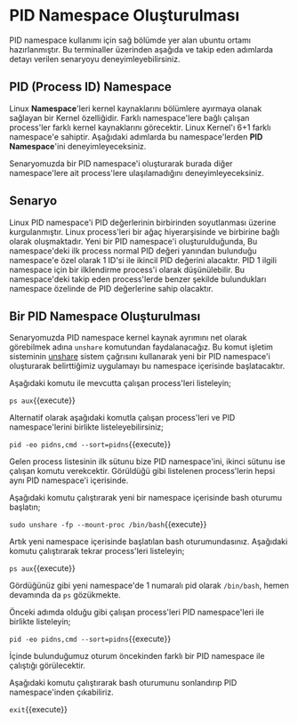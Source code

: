 # PID Namespace Oluşturulması

PID namespace kullanımı için sağ bölümde yer alan ubuntu ortamı hazırlanmıştır. Bu terminaller üzerinden aşağıda ve takip eden adımlarda detayı verilen senaryoyu deneyimleyebilirsiniz.

## PID (Process ID) Namespace

Linux **Namespace**'leri kernel kaynaklarını bölümlere ayırmaya olanak sağlayan bir Kernel özelliğidir. Farklı namespace'lere bağlı çalışan process'ler farklı kernel kaynaklarını görecektir. Linux Kernel'ı 6+1 farklı namespace'e sahiptir. Aşağıdaki adımlarda bu namespace'lerden **PID Namespace**'ini deneyimleyeceksiniz.

Senaryomuzda bir PID namespace'i oluşturarak burada diğer namespace'lere ait process'lere ulaşılamadığını deneyimleyeceksiniz.

## Senaryo

Linux PID namespace'i PID değerlerinin birbirinden soyutlanması üzerine kurgulanmıştır. Linux process'leri bir ağaç hiyerarşisinde ve birbirine bağlı olarak oluşmaktadır. Yeni bir PID namespace'i oluşturulduğunda, Bu namespace'deki ilk process normal PID değeri yanından bulunduğu namespace'e özel olarak 1 ID'si ile ikincil PID değerini alacaktır. PID 1 ilgili namespace için bir ilklendirme process'i olarak düşünülebilir. Bu namespace'deki takip eden process'lerde benzer şekilde bulundukları namespace özelinde de PID değerlerine sahip olacaktır.

## Bir PID Namespace Oluşturulması

Senaryomuzda PID namespace kernel kaynak ayrımını net olarak görebilmek adına `unshare` komutundan faydalanacağız. Bu komut işletim sisteminin [unshare](http://man7.org/linux/man-pages/man2/unshare.2.html) sistem çağrısını kullanarak yeni bir PID namespace'i oluşturarak belirttiğimiz uygulamayı bu namespace içerisinde başlatacaktır.

Aşağıdaki komutu ile mevcutta çalışan process'leri listeleyin;

`ps aux`{{execute}}

Alternatif olarak aşağıdaki komutla çalışan process'leri ve PID namespace'lerini birlikte listeleyebilirsiniz;

`pid -eo pidns,cmd --sort=pidns`{{execute}}

Gelen process listesinin ilk sütunu bize PID namespace'ini, ikinci sütunu ise çalışan komutu verekcektir. Görüldüğü gibi listelenen process'lerin hepsi aynı PID namespace'i içerisinde.

Aşağıdaki komutu çalıştırarak yeni bir namespace içerisinde bash oturumu başlatın;

`sudo unshare -fp --mount-proc /bin/bash`{{execute}}

Artık yeni namespace içerisinde başlatılan bash oturumundasınız. Aşağıdaki komutu çalıştırarak tekrar process'leri listeleyin;

`ps aux`{{execute}}

Gördüğünüz gibi yeni namespace'de 1 numaralı pid olarak `/bin/bash`, hemen devamında da `ps` gözükmekte.

Önceki adımda olduğu gibi çalışan process'leri PID namespace'leri ile birlikte listeleyin;

`pid -eo pidns,cmd --sort=pidns`{{execute}}

İçinde bulunduğumuz oturum öncekinden farklı bir PID namespace ile çalıştığı görülecektir.

Aşağıdaki komutu çalıştırarak bash oturumunu sonlandırıp PID namespace'inden çıkabiliriz.

`exit`{{execute}}
